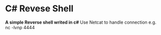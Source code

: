 # C# Revese Shell
**A simple Reverse shell writed in c#**
                                                   Use Netcat to handle connection e.g. nc -lvnp 4444
